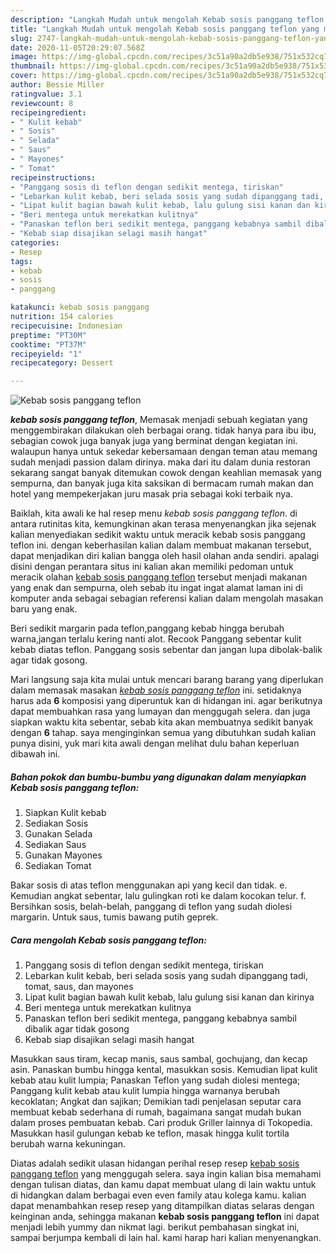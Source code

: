 ```yaml
---
description: "Langkah Mudah untuk mengolah Kebab sosis panggang teflon yang mudah"
title: "Langkah Mudah untuk mengolah Kebab sosis panggang teflon yang mudah"
slug: 2747-langkah-mudah-untuk-mengolah-kebab-sosis-panggang-teflon-yang-mudah
date: 2020-11-05T20:29:07.568Z
image: https://img-global.cpcdn.com/recipes/3c51a90a2db5e938/751x532cq70/kebab-sosis-panggang-teflon-foto-resep-utama.jpg
thumbnail: https://img-global.cpcdn.com/recipes/3c51a90a2db5e938/751x532cq70/kebab-sosis-panggang-teflon-foto-resep-utama.jpg
cover: https://img-global.cpcdn.com/recipes/3c51a90a2db5e938/751x532cq70/kebab-sosis-panggang-teflon-foto-resep-utama.jpg
author: Bessie Miller
ratingvalue: 3.1
reviewcount: 8
recipeingredient:
- " Kulit kebab"
- " Sosis"
- " Selada"
- " Saus"
- " Mayones"
- " Tomat"
recipeinstructions:
- "Panggang sosis di teflon dengan sedikit mentega, tiriskan"
- "Lebarkan kulit kebab, beri selada sosis yang sudah dipanggang tadi, tomat, saus, dan mayones"
- "Lipat kulit bagian bawah kulit kebab, lalu gulung sisi kanan dan kirinya"
- "Beri mentega untuk merekatkan kulitnya"
- "Panaskan teflon beri sedikit mentega, panggang kebabnya sambil dibalik agar tidak gosong"
- "Kebab siap disajikan selagi masih hangat"
categories:
- Resep
tags:
- kebab
- sosis
- panggang

katakunci: kebab sosis panggang 
nutrition: 154 calories
recipecuisine: Indonesian
preptime: "PT30M"
cooktime: "PT37M"
recipeyield: "1"
recipecategory: Dessert

---
```



![Kebab sosis panggang teflon](https://img-global.cpcdn.com/recipes/3c51a90a2db5e938/751x532cq70/kebab-sosis-panggang-teflon-foto-resep-utama.jpg)

<b><i>kebab sosis panggang teflon</i></b>, Memasak menjadi sebuah kegiatan yang menggembirakan dilakukan oleh berbagai orang. tidak hanya para ibu ibu, sebagian cowok juga banyak juga yang berminat dengan kegiatan ini. walaupun hanya untuk sekedar kebersamaan dengan teman atau memang sudah menjadi passion dalam dirinya. maka dari itu dalam dunia restoran sekarang sangat banyak ditemukan cowok dengan keahlian memasak yang sempurna, dan banyak juga kita saksikan di bermacam rumah makan dan hotel yang mempekerjakan juru masak pria sebagai koki terbaik nya.

Baiklah, kita awali ke hal resep menu <i>kebab sosis panggang teflon</i>. di antara rutinitas kita, kemungkinan akan terasa menyenangkan jika sejenak kalian menyediakan sedikit waktu untuk meracik kebab sosis panggang teflon ini. dengan keberhasilan kalian dalam membuat makanan tersebut, dapat menjadikan diri kalian bangga oleh hasil olahan anda sendiri. apalagi disini dengan perantara situs ini kalian akan memiliki pedoman untuk meracik olahan <u>kebab sosis panggang teflon</u> tersebut menjadi makanan yang enak dan sempurna, oleh sebab itu ingat ingat alamat laman ini di komputer anda sebagai sebagian referensi kalian dalam mengolah masakan baru yang enak.

Beri sedikit margarin pada teflon,panggang kebab hingga berubah warna,jangan terlalu kering nanti alot. Recook Panggang sebentar kulit kebab diatas teflon. Panggang sosis sebentar dan jangan lupa dibolak-balik agar tidak gosong.


Mari langsung saja kita mulai untuk mencari barang barang yang diperlukan dalam memasak masakan <u><i>kebab sosis panggang teflon</i></u> ini. setidaknya harus ada <b>6</b> komposisi yang diperuntuk kan di hidangan ini. agar berikutnya dapat membuahkan rasa yang lumayan dan menggugah selera. dan juga siapkan waktu kita sebentar, sebab kita akan membuatnya sedikit banyak dengan <b>6</b> tahap. saya menginginkan semua yang dibutuhkan sudah kalian punya disini, yuk mari kita awali dengan melihat dulu bahan keperluan dibawah ini.

<!--inarticleads1-->

##### Bahan pokok dan bumbu-bumbu yang digunakan dalam menyiapkan Kebab sosis panggang teflon:

1. Siapkan  Kulit kebab
1. Sediakan  Sosis
1. Gunakan  Selada
1. Sediakan  Saus
1. Gunakan  Mayones
1. Sediakan  Tomat


Bakar sosis di atas teflon menggunakan api yang kecil dan tidak. e. Kemudian angkat sebentar, lalu gulingkan roti ke dalam kocokan telur. f. Bersihkan sosis, belah-belah, panggang di teflon yang sudah diolesi margarin. Untuk saus, tumis bawang putih geprek. 

<!--inarticleads2-->

##### Cara mengolah Kebab sosis panggang teflon:

1. Panggang sosis di teflon dengan sedikit mentega, tiriskan
1. Lebarkan kulit kebab, beri selada sosis yang sudah dipanggang tadi, tomat, saus, dan mayones
1. Lipat kulit bagian bawah kulit kebab, lalu gulung sisi kanan dan kirinya
1. Beri mentega untuk merekatkan kulitnya
1. Panaskan teflon beri sedikit mentega, panggang kebabnya sambil dibalik agar tidak gosong
1. Kebab siap disajikan selagi masih hangat


Masukkan saus tiram, kecap manis, saus sambal, gochujang, dan kecap asin. Panaskan bumbu hingga kental, masukkan sosis. Kemudian lipat kulit kebab atau kulit lumpia; Panaskan Teflon yang sudah diolesi mentega; Panggang kulit kebab atau kulit lumpia hingga warnanya berubah kecoklatan; Angkat dan sajikan; Demikian tadi penjelasan seputar cara membuat kebab sederhana di rumah, bagaimana sangat mudah bukan dalam proses pembuatan kebab. Cari produk Griller lainnya di Tokopedia. Masukkan hasil gulungan kebab ke teflon, masak hingga kulit tortila berubah warna kekuningan. 

Diatas adalah sedikit ulasan hidangan perihal resep resep <u>kebab sosis panggang teflon</u> yang menggugah selera. saya ingin kalian bisa memahami dengan tulisan diatas, dan kamu dapat membuat ulang di lain waktu untuk di hidangkan dalam berbagai even even family atau kolega kamu. kalian dapat menambahkan resep resep yang ditampilkan diatas selaras dengan keinginan anda, sehingga makanan <b>kebab sosis panggang teflon</b> ini dapat menjadi lebih yummy dan nikmat lagi. berikut pembahasan singkat ini, sampai berjumpa kembali di lain hal. kami harap hari kalian menyenangkan.
